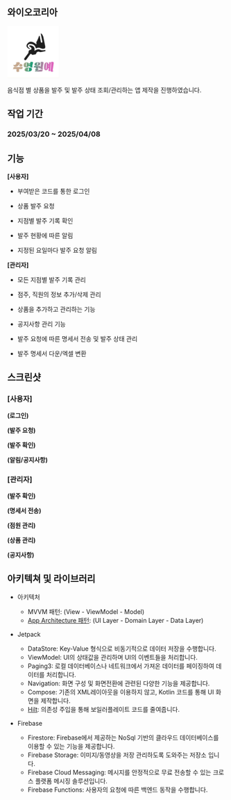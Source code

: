 ## 와이오코리아
<img src='https://github.com/sghoregooteitehoo03/outsourcing/blob/main/Syflora/image/logo.jpg' height="120" />

음식점 별 상품을 발주 및 발주 상태 조회/관리하는 앱 제작을 진행하였습니다.

## 작업 기간
### 2025/03/20 ~ 2025/04/08

## 기능
**[사용자]**
- 부여받은 코드를 통한 로그인

- 상품 발주 요청

- 지점별 발주 기록 확인



- 발주 현황에 따른 알림

- 지정된 요일마다 발주 요청 알림


**[관리자]**
- 모든 지점별 발주 기록 관리

- 점주, 직원의 정보 추가/삭제 관리

- 상품을 추가하고 관리하는 기능

- 공지사항 관리 기능

- 발주 요청에 따른 명세서 전송 및 발주 상태 관리

- 발주 명세서 다운/엑셀 변환

## 스크린샷
### [사용자] ###
**(로그인)**


**(발주 요청)**


**(발주 확인)**


**(알림/공지사항)**


### [관리자] ###
**(발주 확인)**


**(명세서 전송)**


**(점원 관리)**


**(상품 관리)**


**(공지사항)**


## 아키텍쳐 및 라이브러리
- 아키텍처
   - MVVM 패턴: (View - ViewModel - Model)
   - [App Architecture 패턴](https://developer.android.com/topic/architecture/intro): (UI Layer - Domain Layer - Data Layer)
     
- Jetpack
  - DataStore: Key-Value 형식으로 비동기적으로 데이터 저장을 수행합니다.
  - ViewModel: UI의 상태값을 관리하며 UI의 이벤트들을 처리합니다.
  - Paging3: 로컬 데이터베이스나 네트워크에서 가져온 데이터를 페이징하여 데이터를 처리합니다.
  - Navigation: 화면 구성 및 화면전환에 관련된 다양한 기능을 제공합니다.
  - Compose: 기존의 XML레이아웃을 이용하지 않고, Kotlin 코드를 통해 UI 화면을 제작합니다.
  - [Hilt](https://dagger.dev/hilt/): 의존성 주입을 통해 보일러플레이트 코드를 줄여줍니다.

- Firebase
  - Firestore: Firebase에서 제공하는 NoSql 기반의 클라우드 데이터베이스를 이용할 수 있는 기능을 제공합니다.
  - Firebase Storage: 이미지/동영상을 저장 관리하도록 도와주는 저장소 입니다.
  - Firebase Cloud Messaging: 메시지를 안정적으로 무료 전송할 수 있는 크로스 플랫폼 메시징 솔루션입니다.
  - Firebase Functions: 사용자의 요청에 따른 백엔드 동작을 수행합니다.
